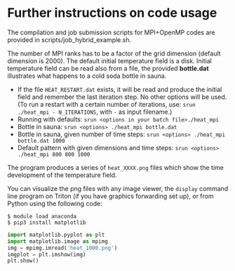 
Further instructions on code usage
==================================

The compilation and job submission scripts for MPI+OpenMP codes are
provided in scripts/job_hybrid_example.sh.

The number of MPI ranks has to be a factor of the grid dimension (default 
dimension is 2000). The default initial temperature field is a disk. Initial
temperature field can be read also from a file, the provided **bottle.dat** 
illustrates what happens to a cold soda bottle in sauna.


 * If the file `HEAT_RESTART.dat` exists, it will be read and produce
   the initial field and remember the last iteration step.  No other
   options will be used. (To run a restart with a certain number of
   iterations, use:
     `srun ./heat_mpi - N_ITERATIONS`, with `-` as input filename.)
 * Running with defaults: `srun <options in your batch file>./heat_mpi`
 * Bottle in sauna: `srun <options> ./heat_mpi bottle.dat`
 * Bottle in sauna, given number of time steps:
   `srun <options> ./heat_mpi bottle.dat 1000`
 * Default pattern with given dimensions and time steps:
   `srun <options> ./heat_mpi 800 800 1000`

  The program produces a series of `heat_XXXX.png` files which show the
  time development of the temperature field.

You can visualize the png files with any image viewer, the `display`
command line program on Triton (if you have graphics forwarding set
up), or from Python using the following code:
```console
$ module load anaconda
$ pip3 install matplotlib
```
```python
import matplotlib.pyplot as plt
import matplotlib.image as mpimg
img = mpimg.imread('heat_1000.png')
imgplot = plt.imshow(img)
plt.show()
```

